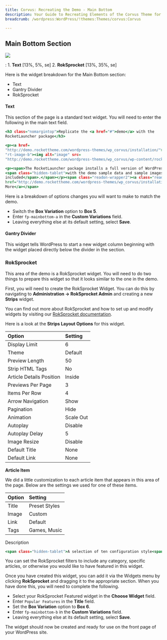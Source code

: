```yaml
---
title: Corvus: Recreating the Demo - Main Bottom
description: Your Guide to Recreating Elements of the Corvus Theme for WordPress
breadcrumb: /wordpress:WordPress/!themes:Themes/corvus:Corvus

---
```


Main Bottom Section
-----

![][demo]

:   1. **Text** [13%, 5%, se]
    2. **RokSprocket** [13%, 35%, se]

Here is the widget breakdown for the Main Bottom section:

* Text
* Gantry Divider
* RokSprocket

#### Text

This section of the page is a standard text widget. You will need to enter the following in the main text field.

~~~ .html
<h3 class="nomargintop">Replicate the <a href="#">demo</a> with the
RocketLauncher package</h3>

<p><a href=
"http://demo.rockettheme.com/wordpress-themes/wp_corvus/installation/"><span class=
"rt-image-b"><img alt="image" src=
"http://demo.rockettheme.com/wordpress-themes/wp_corvus/wp-content/rockettheme/rt_corvus_wp/frontpage/mainbottom-a/img1.jpg"></span></a></p>

<p><span>The RocketLauncher package installs a full version of WordPress
<span class="hidden-tablet">with the demo sample data and sample images
included</span>.</span></p><span class="readon-wrapper2"><a class="readon"
href="http://demo.rockettheme.com/wordpress-themes/wp_corvus/installation/">Read
More</a></span>
~~~

Here is a breakdown of options changes you will want to make to match the demo.

* Switch the **Box Variation** option to **Box 5**.
* Enter `fp-mainbottom-a` in the **Custom Variations** field.
* Leaving everything else at its default setting, select **Save**.

#### Gantry Divider

This widget tells WordPress to start a new widget column beginning with the widget placed directly below the divider in the section.

### RokSprocket

This area of the demo is a RokSprocket widget. You will need to do two things to prepare this widget so that it looks similar to the one in the demo.

First, you will need to create the RokSprocket Widget. You can do this by navigating to **Administration -> RokSprocket Admin** and creating a new **Strips** widget.

You can find out more about RokSprocket and how to set up and modify widgets by visiting our [RokSprocket documentation][roksprocket].

Here is a look at the **Strips Layout Options** for this widget.

| Option                   | Setting   |  
| :----------------------- | :-------- |  
| Display Limit            | 6         |  
| Theme                    | Default   |  
| Preview Length           | 50        |  
| Strip HTML Tags          | No        |  
| Article Details Position | Inside    |  
| Previews Per Page        | 3         |  
| Items Per Row            | 4         |  
| Arrow Navigation         | Show      |  
| Pagination               | Hide      |  
| Animation                | Scale Out |  
| Autoplay                 | Disable   |  
| Autoplay Delay           | 5         |  
| Image Resize             | Disable   |  
| Default Title            | None      |  
| Default Link             | None      |  

**Article Item**

We did a little customization to each article item that appears in this area of the page. Below are the settings we used for one of these items.

| Option                   | Setting   |  
| :----------------------- | :-------- |  
| Title | Preset Styles |
| Image | Custom |
| Link | Default |
| Tags | Games, Music |

Description

~~~ .html
<span class="hidden-tablet">A selection of ten configuration style<span class="visible-large"> variation</span>s.</span><span class="visible-tablet">10 preset styles.</span>
~~~

You can set the RokSprocket filters to include any category, specific articles, or otherwise you would like to have featured in this widget.

Once you have created this widget, you can add it via the Widgets menu by clicking **RokSprocket** and dragging it to the appropriate section. When you have done this, you will need to complete the following.

* Select your RokSprocket Featured widget in the **Choose Widget** field.
* Enter `Popular Features` in the **Title** field.
* Set the **Box Variation** option to **Box 6**.
* Enter `fp-mainbottom-b` in the **Custom Variations** field.
* Leaving everything else at its default setting, select **Save**.

The widget should now be created and ready for use on the front page of your WordPress site.

[demo]: assets/demo_6.jpeg
[roksprocket]: ../../plugins/roksprocket/
